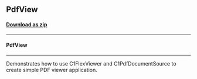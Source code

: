 ## PdfView
#### [Download as zip](https://downgit.github.io/#/home?url=https://github.com/GrapeCity/ComponentOne-WPF-Samples/tree/master/\NET_4.5.2\C1.WPF.Document\VB\PdfView)
____
#### PdfView
____
Demonstrates how to use C1FlexViewer and C1PdfDocumentSource to create simple PDF viewer application.
